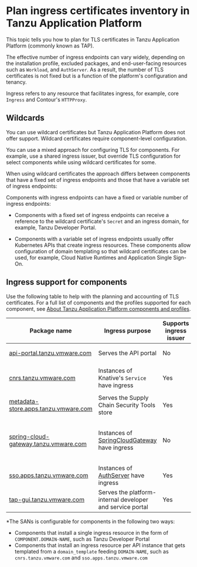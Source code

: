 # Plan ingress certificates inventory in Tanzu Application Platform

This topic tells you how to plan for TLS certificates in Tanzu Application Platform (commonly known as TAP).

The effective number of ingress endpoints can vary widely, depending on the
installation profile, excluded packages, and end-user-facing resources such as
`Workload`, and `AuthServer`. As a result, the number of TLS certificates is not
fixed but is a function of the platform's configuration and tenancy.

Ingress refers to any resource that facilitates
ingress, for example, core `Ingress` and Contour's `HTTPProxy`.

## <a id="wildcards"></a>Wildcards

You can use wildcard certificates but Tanzu Application Platform does not offer support.
Wildcard certificates require component-level configuration.

You can use a mixed approach for configuring TLS for components.
For example, use a shared ingress issuer, but override TLS configuration for select
components while using wildcard certificates for some.

When using wildcard certificates the approach differs between
components that have a fixed set of ingress endpoints and those that have
a variable set of ingress endpoints:

Components with ingress endpoints can have a fixed or variable number of ingress endpoints:

- Components with a fixed set of ingress endpoints can receive a reference to
  the wildcard certificate's `Secret` and an ingress domain, for example, Tanzu Developer Portal.

- Components with a variable set of ingress endpoints usually offer Kubernetes
  APIs that create ingress resources. These components allow
  configuration of domain templating so that wildcard certificates can be used,
  for example, Cloud Native Runtimes and Application Single Sign-On.

## Ingress support for components

Use the following table to help with the planning and accounting of TLS certificates.
For a full list of
components and the profiles supported for each component, see
[About Tanzu Application Platform components and profiles](../about-package-profiles.hbs.md#profiles-and-packages).

Package name | Ingress purpose | Supports ingress issuer | Supports wildcards | Number of ingress | SANs*|
---|---|---|---|---|---|
[api-portal.tanzu.vmware.com](../api-portal/about.hbs.md) | Serves the API portal | No | Yes | `1` | `api-portal.INGRESS-DOMAIN` |
[cnrs.tanzu.vmware.com](../cloud-native-runtimes/about.hbs.md) | Instances of Knative's `Service` have ingress | Yes | Yes | `Number of Services` | SANs depend on the component's `domain_template` |
[metadata-store.apps.tanzu.vmware.com](../scst-store/tls-configuration.hbs.md) | Serves the Supply Chain Security Tools store | Yes | Yes | `1` | `metadata-store.INGRESS-DOMAIN`  |
[spring-cloud-gateway.tanzu.vmware.com](../spring-cloud-gateway/about.hbs.md) |Instances of [SpringCloudGateway](../spring-cloud-gateway/about.hbs.md) have ingress | No | Yes | `Number of SpringCloudGateways` | See [Using an Ingress Resource](https://docs.vmware.com/en/VMware-Spring-Cloud-Gateway-for-Kubernetes/2.1/scg-k8s/GUID-guides-external-access.html) in the Spring Cloud Gateway documentation|
[sso.apps.tanzu.vmware.com](../app-sso/how-to-guides/service-operators/issuer-uri-and-tls.hbs.md) |Instances of [AuthServer](../app-sso/how-to-guides/service-operators/index.hbs.md) have ingress | Yes | Yes | `Number of AuthServers` | Depends on the component's `domain_template` |
[tap-gui.tanzu.vmware.com](../tap-gui/tls/overview.hbs.md) | Serves the platform-internal developer and service portal | Yes | Yes | `1` | `tap-gui.INGRESS-DOMAIN` |

*The SANs is configurable for components in the following two ways:

- Components that install a single ingress resource in the form of `COMPONENT.DOMAIN-NAME`, such as Tanzu Developer Portal
- Components that install an ingress resource per API instance that gets templated from a
  `domain_template` feeding `DOMAIN-NAME`, such as `cnrs.tanzu.vmware.com` and
  `sso.apps.tanzu.vmware.com`
